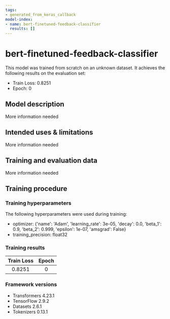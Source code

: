 ```yaml
---
tags:
- generated_from_keras_callback
model-index:
- name: bert-finetuned-feedback-classifier
  results: []
---
```


<!-- This model card has been generated automatically according to the information Keras had access to. You should
probably proofread and complete it, then remove this comment. -->

# bert-finetuned-feedback-classifier

This model was trained from scratch on an unknown dataset.
It achieves the following results on the evaluation set:
- Train Loss: 0.8251
- Epoch: 0

## Model description

More information needed

## Intended uses & limitations

More information needed

## Training and evaluation data

More information needed

## Training procedure

### Training hyperparameters

The following hyperparameters were used during training:
- optimizer: {'name': 'Adam', 'learning_rate': 3e-05, 'decay': 0.0, 'beta_1': 0.9, 'beta_2': 0.999, 'epsilon': 1e-07, 'amsgrad': False}
- training_precision: float32

### Training results

| Train Loss | Epoch |
|:----------:|:-----:|
| 0.8251     | 0     |


### Framework versions

- Transformers 4.23.1
- TensorFlow 2.9.2
- Datasets 2.6.1
- Tokenizers 0.13.1
